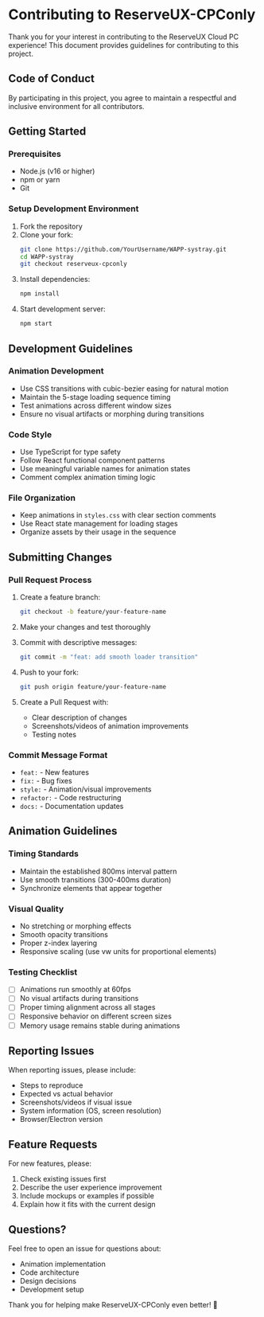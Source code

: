 # Contributing to ReserveUX-CPConly

Thank you for your interest in contributing to the ReserveUX Cloud PC experience! This document provides guidelines for contributing to this project.

## Code of Conduct

By participating in this project, you agree to maintain a respectful and inclusive environment for all contributors.

## Getting Started

### Prerequisites
- Node.js (v16 or higher)
- npm or yarn
- Git

### Setup Development Environment

1. Fork the repository
2. Clone your fork:
   ```bash
   git clone https://github.com/YourUsername/WAPP-systray.git
   cd WAPP-systray
   git checkout reserveux-cpconly
   ```
3. Install dependencies:
   ```bash
   npm install
   ```
4. Start development server:
   ```bash
   npm start
   ```

## Development Guidelines

### Animation Development
- Use CSS transitions with cubic-bezier easing for natural motion
- Maintain the 5-stage loading sequence timing
- Test animations across different window sizes
- Ensure no visual artifacts or morphing during transitions

### Code Style
- Use TypeScript for type safety
- Follow React functional component patterns
- Use meaningful variable names for animation states
- Comment complex animation timing logic

### File Organization
- Keep animations in `styles.css` with clear section comments
- Use React state management for loading stages
- Organize assets by their usage in the sequence

## Submitting Changes

### Pull Request Process

1. Create a feature branch:
   ```bash
   git checkout -b feature/your-feature-name
   ```

2. Make your changes and test thoroughly

3. Commit with descriptive messages:
   ```bash
   git commit -m "feat: add smooth loader transition"
   ```

4. Push to your fork:
   ```bash
   git push origin feature/your-feature-name
   ```

5. Create a Pull Request with:
   - Clear description of changes
   - Screenshots/videos of animation improvements
   - Testing notes

### Commit Message Format
- `feat:` - New features
- `fix:` - Bug fixes
- `style:` - Animation/visual improvements
- `refactor:` - Code restructuring
- `docs:` - Documentation updates

## Animation Guidelines

### Timing Standards
- Maintain the established 800ms interval pattern
- Use smooth transitions (300-400ms duration)
- Synchronize elements that appear together

### Visual Quality
- No stretching or morphing effects
- Smooth opacity transitions
- Proper z-index layering
- Responsive scaling (use vw units for proportional elements)

### Testing Checklist
- [ ] Animations run smoothly at 60fps
- [ ] No visual artifacts during transitions
- [ ] Proper timing alignment across all stages
- [ ] Responsive behavior on different screen sizes
- [ ] Memory usage remains stable during animations

## Reporting Issues

When reporting issues, please include:
- Steps to reproduce
- Expected vs actual behavior
- Screenshots/videos if visual issue
- System information (OS, screen resolution)
- Browser/Electron version

## Feature Requests

For new features, please:
1. Check existing issues first
2. Describe the user experience improvement
3. Include mockups or examples if possible
4. Explain how it fits with the current design

## Questions?

Feel free to open an issue for questions about:
- Animation implementation
- Code architecture
- Design decisions
- Development setup

Thank you for helping make ReserveUX-CPConly even better! 🚀